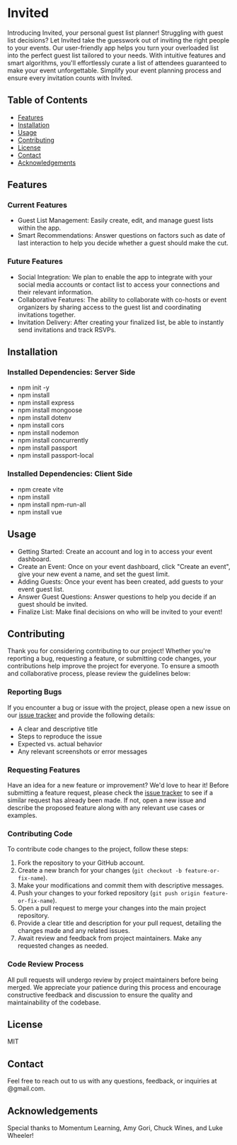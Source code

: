 # Invited

Introducing Invited, your personal guest list planner! Struggling with guest list decisions? Let Invited take the guesswork out of inviting the right people to your events. Our user-friendly app helps you turn your overloaded list into the perfect guest list tailored to your needs. With intuitive features and smart algorithms, you'll effortlessly curate a list of attendees guaranteed to make your event unforgettable. Simplify your event planning process and ensure every invitation counts with Invited.

## Table of Contents

- [Features](#features)
- [Installation](#installation)
- [Usage](#usage)
- [Contributing](#contributing)
- [License](#license)
- [Contact](#contact)
- [Acknowledgements](#acknowledgements)

## Features

### Current Features

- Guest List Management: Easily create, edit, and manage guest lists within the app.
- Smart Recommendations: Answer questions on factors such as date of last interaction to help you decide whether a guest should make the cut.

### Future Features

- Social Integration: We plan to enable the app to integrate with your social media accounts or contact list to access your connections and their relevant information.
- Collaborative Features: The ability to collaborate with co-hosts or event organizers by sharing access to the guest list and coordinating invitations together.
- Invitation Delivery: After creating your finalized list, be able to instantly send invitations and track RSVPs.

## Installation

### Installed Dependencies: Server Side

- npm init -y
- npm install
- npm install express
- npm install mongoose
- npm install dotenv
- npm install cors
- npm install nodemon
- npm install concurrently
- npm install passport
- npm install passport-local

### Installed Dependencies: Client Side

- npm create vite
- npm install
- npm install npm-run-all
- npm install vue

## Usage

- Getting Started: Create an account and log in to access your event dashboard.
- Create an Event: Once on your event dashboard, click "Create an event", give your new event a name, and set the guest limit.
- Adding Guests: Once your event has been created, add guests to your event guest list.
- Answer Guest Questions: Answer questions to help you decide if an guest should be invited.
- Finalize List: Make final decisions on who will be invited to your event!

## Contributing

Thank you for considering contributing to our project! Whether you're reporting a bug, requesting a feature, or submitting code changes, your contributions help improve the project for everyone. To ensure a smooth and collaborative process, please review the guidelines below:

### Reporting Bugs

If you encounter a bug or issue with the project, please open a new issue on our [issue tracker](https://github.com/Momentum-NCCU-Part-Time/team-project-team-leonardo/issues) and provide the following details:

- A clear and descriptive title
- Steps to reproduce the issue
- Expected vs. actual behavior
- Any relevant screenshots or error messages

### Requesting Features

Have an idea for a new feature or improvement? We'd love to hear it! Before submitting a feature request, please check the [issue tracker](https://github.com/Momentum-NCCU-Part-Time/team-project-team-leonardo/issues) to see if a similar request has already been made. If not, open a new issue and describe the proposed feature along with any relevant use cases or examples.

### Contributing Code

To contribute code changes to the project, follow these steps:

1. Fork the repository to your GitHub account.
2. Create a new branch for your changes (`git checkout -b feature-or-fix-name`).
3. Make your modifications and commit them with descriptive messages.
4. Push your changes to your forked repository (`git push origin feature-or-fix-name`).
5. Open a pull request to merge your changes into the main project repository.
6. Provide a clear title and description for your pull request, detailing the changes made and any related issues.
7. Await review and feedback from project maintainers. Make any requested changes as needed.

### Code Review Process

All pull requests will undergo review by project maintainers before being merged. We appreciate your patience during this process and encourage constructive feedback and discussion to ensure the quality and maintainability of the codebase.

## License

MIT

## Contact

Feel free to reach out to us with any questions, feedback, or inquiries at @gmail.com.

## Acknowledgements

Special thanks to Momentum Learning, Amy Gori, Chuck Wines, and Luke Wheeler!
